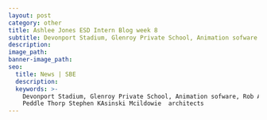 ```yaml
---
layout: post
category: other
title: Ashlee Jones ESD Intern Blog week 8
subtitle: Devonport Stadium, Glenroy Private School, Animation sofware
description:
image_path:
banner-image_path:
seo:
  title: News | SBE
  description:
  keywords: >-
    Devonport Stadium, Glenroy Private School, Animation sofware, Rob Alessi
    Peddle Thorp Stephen KAsinski Mcildowie  architects
---
```


